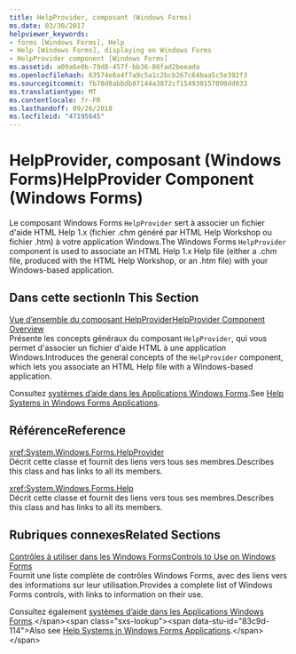 ```yaml
---
title: HelpProvider, composant (Windows Forms)
ms.date: 03/30/2017
helpviewer_keywords:
- forms [Windows Forms], Help
- Help [Windows Forms], displaying on Windows Forms
- HelpProvider component [Windows Forms]
ms.assetid: a09a6e0b-79d8-457f-bb36-86fad2beeada
ms.openlocfilehash: 63574e6a4f7a9c5a1c2bcb267c64baa5c5e392f3
ms.sourcegitcommit: fb78d8abbdb87144a3872cf154930157090dd933
ms.translationtype: MT
ms.contentlocale: fr-FR
ms.lasthandoff: 09/26/2018
ms.locfileid: "47195645"
---
```

# <a name="helpprovider-component-windows-forms"></a><span data-ttu-id="83c9d-102">HelpProvider, composant (Windows Forms)</span><span class="sxs-lookup"><span data-stu-id="83c9d-102">HelpProvider Component (Windows Forms)</span></span>
<span data-ttu-id="83c9d-103">Le composant Windows Forms `HelpProvider` sert à associer un fichier d'aide HTML Help 1.x (fichier .chm généré par HTML Help Workshop ou fichier .htm) à votre application Windows.</span><span class="sxs-lookup"><span data-stu-id="83c9d-103">The Windows Forms `HelpProvider` component is used to associate an HTML Help 1.x Help file (either a .chm file, produced with the HTML Help Workshop, or an .htm file) with your Windows-based application.</span></span>  
  
## <a name="in-this-section"></a><span data-ttu-id="83c9d-104">Dans cette section</span><span class="sxs-lookup"><span data-stu-id="83c9d-104">In This Section</span></span>  
 [<span data-ttu-id="83c9d-105">Vue d’ensemble du composant HelpProvider</span><span class="sxs-lookup"><span data-stu-id="83c9d-105">HelpProvider Component Overview</span></span>](../../../../docs/framework/winforms/controls/helpprovider-component-overview-windows-forms.md)  
 <span data-ttu-id="83c9d-106">Présente les concepts généraux du composant `HelpProvider`, qui vous permet d'associer un fichier d'aide HTML à une application Windows.</span><span class="sxs-lookup"><span data-stu-id="83c9d-106">Introduces the general concepts of the `HelpProvider` component, which lets you associate an HTML Help file with a Windows-based application.</span></span>  
  
 <span data-ttu-id="83c9d-107">Consultez [systèmes d’aide dans les Applications Windows Forms](../../../../docs/framework/winforms/advanced/help-systems-in-windows-forms-applications.md).</span><span class="sxs-lookup"><span data-stu-id="83c9d-107">See [Help Systems in Windows Forms Applications](../../../../docs/framework/winforms/advanced/help-systems-in-windows-forms-applications.md).</span></span>  
  
## <a name="reference"></a><span data-ttu-id="83c9d-108">Référence</span><span class="sxs-lookup"><span data-stu-id="83c9d-108">Reference</span></span>  
 <xref:System.Windows.Forms.HelpProvider>  
 <span data-ttu-id="83c9d-109">Décrit cette classe et fournit des liens vers tous ses membres.</span><span class="sxs-lookup"><span data-stu-id="83c9d-109">Describes this class and has links to all its members.</span></span>  
  
 <xref:System.Windows.Forms.Help>  
 <span data-ttu-id="83c9d-110">Décrit cette classe et fournit des liens vers tous ses membres.</span><span class="sxs-lookup"><span data-stu-id="83c9d-110">Describes this class and has links to all its members.</span></span>  
  
## <a name="related-sections"></a><span data-ttu-id="83c9d-111">Rubriques connexes</span><span class="sxs-lookup"><span data-stu-id="83c9d-111">Related Sections</span></span>  
 [<span data-ttu-id="83c9d-112">Contrôles à utiliser dans les Windows Forms</span><span class="sxs-lookup"><span data-stu-id="83c9d-112">Controls to Use on Windows Forms</span></span>](../../../../docs/framework/winforms/controls/controls-to-use-on-windows-forms.md)  
 <span data-ttu-id="83c9d-113">Fournit une liste complète de contrôles Windows Forms, avec des liens vers des informations sur leur utilisation.</span><span class="sxs-lookup"><span data-stu-id="83c9d-113">Provides a complete list of Windows Forms controls, with links to information on their use.</span></span>  
  
 <span data-ttu-id="83c9d-114">Consultez également [systèmes d’aide dans les Applications Windows Forms](https://msdn.microsoft.com/library/55dct0a1\(v=vs.110\)).</span><span class="sxs-lookup"><span data-stu-id="83c9d-114">Also see [Help Systems in Windows Forms Applications](https://msdn.microsoft.com/library/55dct0a1\(v=vs.110\)).</span></span>
